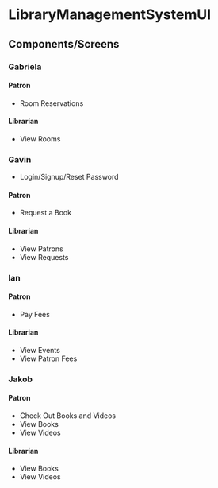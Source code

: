# LibraryManagementSystemUI

## Components/Screens

### Gabriela
#### Patron
- Room Reservations

#### Librarian
- View Rooms

### Gavin
- Login/Signup/Reset Password

#### Patron
- Request a Book

#### Librarian
- View Patrons
- View Requests


### Ian
#### Patron
- Pay Fees

#### Librarian
- View Events
- View Patron Fees

### Jakob
#### Patron
- Check Out Books and Videos
- View Books
- View Videos

#### Librarian
- View Books
- View Videos

